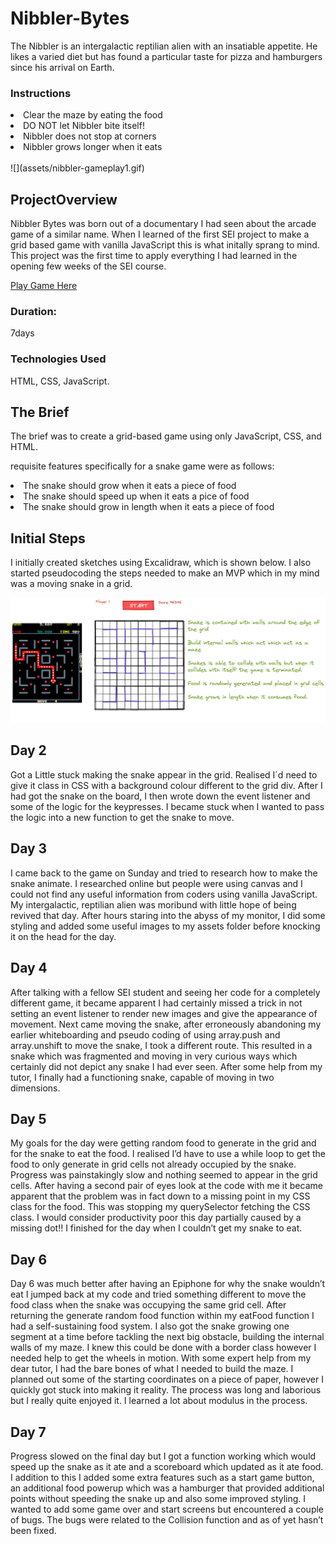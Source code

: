 # Nibbler-Bytes

The Nibbler is an intergalactic reptilian alien with an insatiable appetite. He likes a varied diet but has found a particular taste for pizza and hamburgers since his arrival on Earth.

### Instructions

<li>Clear the maze by eating the food</li>
<li>DO NOT let Nibbler bite itself!</li>
<li>Nibbler does not stop at corners</li>
<li>Nibbler grows longer when it eats</li>
</br>
![](assets/nibbler-gameplay1.gif)

## ProjectOverview

Nibbler Bytes was born out of a documentary I had seen about the arcade game of a similar name.
When I learned of the first SEI project to make a grid based game with vanilla JavaScript this is what initally sprang to mind. This project was the first time to apply everything I had learned in the opening few weeks of the SEI course.

[Play Game Here](https://beltonjohn.github.io/ga-project-1/)

### Duration:

7days

### Technologies Used

HTML, CSS, JavaScript.

## The Brief

The brief was to create a grid-based game using only JavaScript, CSS, and HTML.

requisite features specifically for a snake game were as follows:

<li>The snake should grow when it eats a piece of food</li>
<li>The snake should speed up when it eats a pice of food</li>
<li>The snake should grow in length when it eats a piece of food</li>

## Initial Steps

I initially created sketches using Excalidraw, which is shown below. I also started pseudocoding the steps needed to make an MVP which in my mind was a moving snake in a grid.

![](assets/NibblerBytes.png)

## Day 2

Got a Little stuck making the snake appear in the grid. Realised I´d need to give it class in CSS with a background colour different to the grid div. After I had got the snake on the board, I then wrote down the event listener and some of the logic for the keypresses. I became stuck when I wanted to pass the logic into a new function to get the snake to move.

## Day 3

I came back to the game on Sunday and tried to research how to make the snake animate. I researched online but people were using canvas and I could not find any useful information from coders using vanilla JavaScript. My intergalactic, reptilian alien was moribund with little hope of being revived that day. After hours staring into the abyss of my monitor, I did some styling and added some useful images to my assets folder before knocking it on the head for the day.

## Day 4

After talking with a fellow SEI student and seeing her code for a completely different game, it became apparent I had certainly missed a trick in not setting an event listener to render new images and give the appearance of movement. Next came moving the snake, after erroneously abandoning my earlier whiteboarding and pseudo coding of using array.push and array.unshift to move the snake, I took a different route. This resulted in a snake which was fragmented and moving in very curious ways which certainly did not depict any snake I had ever seen. After some help from my tutor, I finally had a functioning snake, capable of moving in two dimensions.

## Day 5

My goals for the day were getting random food to generate in the grid and for the snake to eat the food. I realised I’d have to use a while loop to get the food to only generate in grid cells not already occupied by the snake. Progress was painstakingly slow and nothing seemed to appear in the grid cells. After having a second pair of eyes look at the code with me it became apparent that the problem was in fact down to a missing point in my CSS class for the food. This was stopping my querySelector fetching the CSS class. I would consider productivity poor this day partially caused by a missing dot!! I finished for the day when I couldn’t get my snake to eat.

## Day 6

Day 6 was much better after having an Epiphone for why the snake wouldn’t eat I jumped back at my code and tried something different to move the food class when the snake was occupying the same grid cell. After returning the generate random food function within my eatFood function I had a self-sustaining food system. I also got the snake growing one segment at a time before tackling the next big obstacle, building the internal walls of my maze. I knew this could be done with a border class however I needed help to get the wheels in motion. With some expert help from my dear tutor, I had the bare bones of what I needed to build the maze. I planned out some of the starting coordinates on a piece of paper, however I quickly got stuck into making it reality. The process was long and laborious but I really quite enjoyed it. I learned a lot about modulus in the process.

## Day 7

Progress slowed on the final day but I got a function working which would speed up the snake as it ate and a scoreboard which updated as it ate food. I addition to this I added some extra features such as a start game button, an additional food powerup which was a hamburger that provided additional points without speeding the snake up and also some improved styling. I wanted to add some game over and start screens but encountered a couple of bugs. The bugs were related to the Collision function and as of yet hasn’t been fixed.
